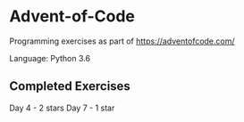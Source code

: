 # Advent-of-Code
Programming exercises as part of https://adventofcode.com/

Language: Python 3.6

## Completed Exercises
Day 4 - 2 stars
Day 7 - 1 star
